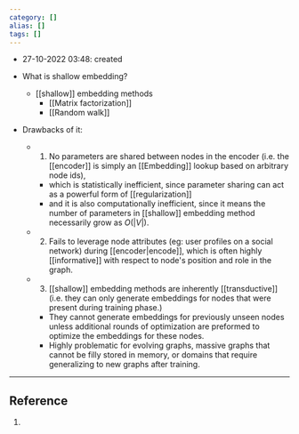```yaml
---
category: []
alias: []
tags: []
---
```


- 27-10-2022 03:48: created

- What is shallow embedding?
	- [[shallow]] embedding methods
		- [[Matrix factorization]]
		- [[Random walk]]
- Drawbacks of it:
	- 1. No parameters are shared between nodes in the encoder (i.e. the [[encoder]] is simply an [[Embedding]] lookup based on arbitrary node ids), 
		- which is statistically inefficient, since parameter sharing can act as a powerful form of [[regularization]]
		- and it is also computationally inefficient, since it means the number of parameters in [[shallow]] embedding method necessarily grow as $O(|V|)$.
	- 2. Fails to leverage node attributes (eg: user profiles on a social network) during [[encoder|encode]], which is often highly [[informative]] with respect to node's position and role in the graph.
	- 3. [[shallow]] embedding methods are inherently [[transductive]] (i.e. they can only generate embeddings for nodes that were present during training phase.)
		- They cannot generate embeddings for previously unseen nodes unless additional rounds of optimization are preformed to optimize the embeddings for these nodes.
		- Highly problematic for evolving graphs, massive graphs that cannot be filly stored in memory, or domains that require generalizing to new graphs after training.



---
## Reference

1. 